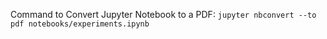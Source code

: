 Command to Convert Jupyter Notebook to a PDF: `jupyter nbconvert --to pdf notebooks/experiments.ipynb`
